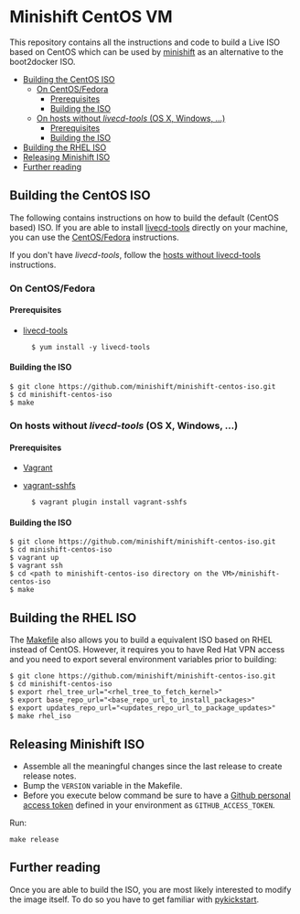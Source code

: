 <a name="creating-a-minishift-centos-iso"></a>
# Minishift CentOS VM

This repository contains all the instructions and code to build a Live ISO based on CentOS
which can be used by [minishift](https://github.com/minishift/minishift) as an alternative to
the boot2docker ISO.

<!-- MarkdownTOC -->

- [Building the CentOS ISO](#building-the-centos-iso)
	- [On CentOS/Fedora](#on-centosfedora)
		- [Prerequisites](#prerequisites)
		- [Building the ISO](#building-the-iso)
	- [On hosts without _livecd-tools_ \(OS X, Windows, ...\)](#on-hosts-without-livecd-tools-os-x-windows-)
		- [Prerequisites](#prerequisites-1)
		- [Building the ISO](#building-the-iso-1)
- [Building the RHEL ISO](#building-the-rhel-iso)
- [Releasing Minishift ISO](#releasing-minishift-iso)
- [Further reading](#further-reading)
<!-- /MarkdownTOC -->

<a name="building-the-centos-iso"></a>
## Building the CentOS ISO

The following contains instructions on how to build the default (CentOS based) ISO.
If you are able to install [livecd-tools](https://github.com/rhinstaller/livecd-tools)
directly on your machine, you can use the [CentOS/Fedora](#on-centosfedora) instructions.

If you don't have _livecd-tools_, follow the
[hosts without livecd-tools](#on-hosts-without-livecd-tools-os-x-windows-) instructions.

<a name="on-centosfedora"></a>
### On CentOS/Fedora

<a name="prerequisites"></a>
#### Prerequisites

* [livecd-tools](https://github.com/rhinstaller/livecd-tools)

        $ yum install -y livecd-tools


<a name="building-the-iso"></a>
#### Building the ISO

```
$ git clone https://github.com/minishift/minishift-centos-iso.git
$ cd minishift-centos-iso
$ make
```

<a name="on-hosts-without-livecd-tools-os-x-windows-"></a>
### On hosts without _livecd-tools_ (OS X, Windows, ...)

<a name="prerequisites-1"></a>
#### Prerequisites

* [Vagrant](https://www.vagrantup.com/)
* [vagrant-sshfs](https://github.com/dustymabe/vagrant-sshfs)

        $ vagrant plugin install vagrant-sshfs

<a name="building-the-iso-1"></a>
#### Building the ISO

```
$ git clone https://github.com/minishift/minishift-centos-iso.git
$ cd minishift-centos-iso
$ vagrant up
$ vagrant ssh
$ cd <path to minishift-centos-iso directory on the VM>/minishift-centos-iso
$ make
```

<a name="building-the-rhel-iso"></a>
## Building the RHEL ISO

The [Makefile](Makefile) also allows you to build a equivalent ISO based on RHEL instead
of CentOS. However, it requires you to have Red Hat VPN access and you need to export
several environment variables prior to building:

```
$ git clone https://github.com/minishift/minishift-centos-iso.git
$ cd minishift-centos-iso
$ export rhel_tree_url="<rhel_tree_to_fetch_kernel>"
$ export base_repo_url="<base_repo_url_to_install_packages>"
$ export updates_repo_url="<updates_repo_url_to_package_updates>"
$ make rhel_iso
```

<a name="releasing-minishift-iso"></a>
## Releasing Minishift ISO

- Assemble all the meaningful changes since the last release to create release notes.
- Bump the `VERSION` variable in the Makefile.
- Before you execute below command be sure to have a [Github personal access token](https://help.github.com/articles/creating-an-access-token-for-command-line-use) defined in your environment as `GITHUB_ACCESS_TOKEN`.

Run:

```shell
make release
```

<a name="further-reading"></a>
## Further reading

Once you are able to build the ISO, you are most likely interested to modify the
image itself. To do so you have to get familiar with
[pykickstart](https://github.com/rhinstaller/pykickstart/blob/master/docs/kickstart-docs.rst).
